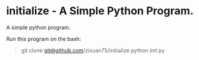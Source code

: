 # initialize - A Simple Python Program.
A simple python program.

Run this program on the bash:

> git clone git@github.com/zixuan75/initialize
> python _init_.py